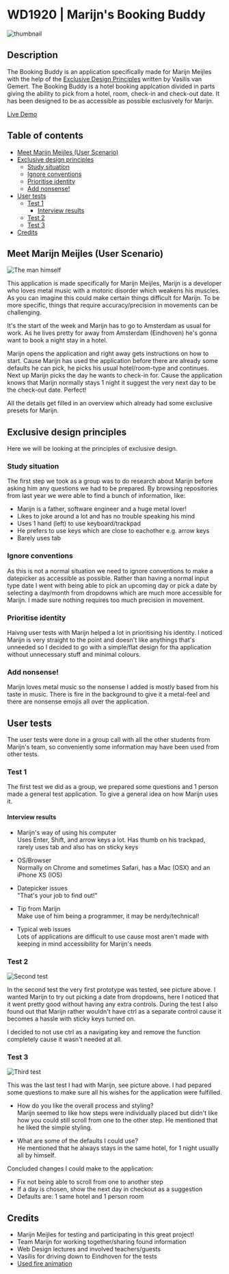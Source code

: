 # WD1920 | Marijn's Booking Buddy
![thumbnail](./course/thumbnail.png)

## Description
The Booking Buddy is an application specifically made for Marijn Meijles with the help of the [Exclusive Design Principles](https://exclusive-design.vasilis.nl/) written by Vasilis van Gemert. The Booking Buddy is a hotel booking applcation divided in parts giving the ability to pick from a hotel, room, check-in and check-out date. It has been designed to be as accessible as possible exclusively for Marijn.

[Live Demo](https://mich97.github.io/web-design-1920/)

## Table of contents

- [Meet Marijn Meijles (User Scenario)](#meet-marijn-meijles-user-scenario)
- [Exclusive design principles](#exclusive-design-principles)
    - [Study situation](#study-situation)
    - [Ignore conventions](#ignore-conventions)
    - [Prioritise identity](#prioritise-identity)
    - [Add nonsense!](#add-nonsense)
- [User tests](#user-tests)
    - [Test 1](#test-1)
        - [Interview results](#interview-results)
    - [Test 2](#test-2)
    - [Test 3](#test-3)
- [Credits](#credits)

## Meet Marijn Meijles (User Scenario)
![The man himself](./course/marijn-meijles.jpg)

This application is made specifically for Marijn Meijles, Marijn is a developer who loves metal music with a motoric disorder which weakens his muscles. As you can imagine this could make certain things difficult for Marijn. To be more specific, things that require accuracy/precision in movements can be challenging.

It's the start of the week and Marijn has to go to Amsterdam as usual for work. As he lives pretty for away from Amsterdam (Eindhoven) he's gonna want to book a night stay in a hotel.

Marijn opens the application and right away gets instructions on how to start. Cause Marijn has used the application before there are already some defaults he can pick, he picks his usual hotel/room-type and continues. Next up Marijn picks the day he wants to check-in for. Cause the application knows that Marijn normally stays 1 night it suggest the very next day to be the check-out date. Perfect!

All the details get filled in an overview which already had some exclusive presets for Marijn.

## Exclusive design principles
Here we will be looking at the principles of exclusive design.

### Study situation
The first step we took as a group was to do research about Marijn before asking him any questions we had to be prepared. By browsing repositories from last year we were able to find a bunch of information, like:

- Marijn is a father, software engineer and a huge metal lover!
- Likes to joke around a lot and has no trouble speaking his mind
- Uses 1 hand (left) to use keyboard/trackpad
- He prefers to use keys which are close to eachother e.g. arrow keys
- Barely uses tab

### Ignore conventions
As this is not a normal situation we need to ignore conventions to make a datepicker as accessible as possible. Rather than having a normal input type date I went with being able to pick an upcoming day or pick a date by selecting a day/month from dropdowns which are much more accessible for Marijn. I made sure nothing requires too much precision in movement.

### Prioritise identity
Haivng user tests with Marijn helped a lot in prioritising his identity. I noticed Marijn is very straight to the point and doesn't like anythings that's unneeded so I decided to go with a simple/flat design for tha application without unnecessary stuff and minimal colours.

### Add nonsense!
Marijn loves metal music so the nonsense I added is mostly based from his taste in music. There is fire in the background to give it a metal-feel and there are nonsense emojis all over the application.

## User tests
The user tests were done in a group call with all the other students from Marijn's team, so conveniently some information may have been used from other tests.

### Test 1
The first test we did as a group, we prepared some questions and 1 person made a general test application. To give a general idea on how Marijn uses it.

#### Interview results
- Marijn's way of using his computer<br>
Uses Enter, Shift, and arrow keys a lot. Has thumb on his trackpad, rarely uses tab and also has on sticky keys

- OS/Browser<br>
Normally on Chrome and sometimes Safari, has a Mac (OSX) and an iPhone XS (IOS)

- Datepicker issues<br>
"That's your job to find out!"

- Tip from Marijn<br>
Make use of him being a programmer, it may be nerdy/technical!

- Typical web issues<br>
Lots of applications are difficult to use cause most aren't made with keeping in mind accessibility for Marijn's needs

### Test 2
![Second test](./course/test-2.png)

In the second test the very first prototype was tested, see picture above. I wanted Marijn to try out picking a date from dropdowns, here I noticed that it went pretty good without having any extra controls. During the test I also found out that Marijn rather wouldn't have ctrl as a separate control cause it becomes a hassle with sticky keys turned on.

I decided to not use ctrl as a navigating key and remove the function completely cause it wasn't needed at all.

### Test 3
![Third test](./course/test-3.png)

This was the last test I had with Marijn, see picture above. I had pepared some questions to make sure all his wishes for the application were fulfilled.

- How do you like the overall process and styling?<br>
Marijn seemed to like how steps were individually placed but didn't like how you could still scroll from one to the other step. He mentioned that he liked the simple styling.

- What are some of the defaults I could use?<br>
He mentioned that he always stays in the same hotel, for 1 night usually all by himself.

Concluded changes I could make to the application:
- Fix not being able to scroll from one to another step
- If a day is chosen, show the next day in checkout as a suggestion
- Defaults are: 1 same hotel and 1 person room

## Credits
- Marijn Meijles for testing and participating in this great project!
- Team Marijn for working together/sharing found information
- Web Design lectures and involved teachers/guests
- Vasilis for driving down to Eindhoven for the tests
- [Used fire animation](https://codepen.io/tahina/pen/WRXNwQ)